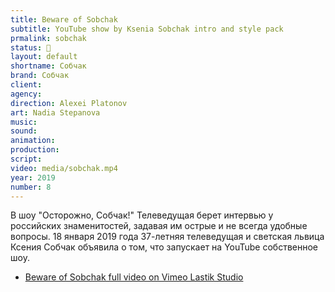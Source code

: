 ```yaml
---
title: Beware of Sobchak
subtitle: YouTube show by Ksenia Sobchak intro and style pack
prmalink: sobchak
status: 🔵
layout: default
shortname: Собчак
brand: Собчак
client:
agency:
direction: Alexei Platonov
art: Nadia Stepanova
music:  
sound:
animation:  
production:  
script:
video: media/sobchak.mp4
year: 2019
number: 8
---
```


В шоу "Осторожно, Собчак!" Телеведущая берет интервью у российских знаменитостей, задавая им острые и не всегда удобные вопросы. 18 января 2019 года 37-летняя телеведущая и светская львица Ксения Собчак объявила о том, что запускает на YouTube собственное шоу.

+ [Beware of Sobchak full video on Vimeo Lastik Studio](https://vimeo.com/404077121)
